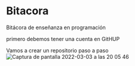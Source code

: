 # Bitacora
Bitácora de enseñanza en programación

primero debemos tener una cuenta en GitHUP

Vamos a crear un repositorio paso a paso
![Captura de pantalla 2022-03-03 a las 20 05 46](https://user-images.githubusercontent.com/99752920/156637492-9de034a9-2db1-4f53-8465-3bc76f031cfc.png)



